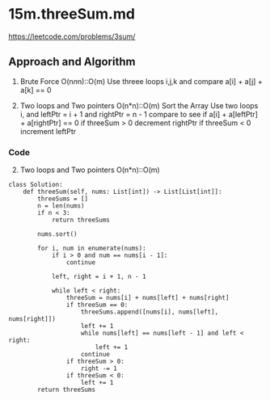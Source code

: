 # 15m.threeSum.md
https://leetcode.com/problems/3sum/

## Approach and Algorithm
1. Brute Force O(n*n*n)::O(m)
Use threee loops i,j,k and compare a[i] + a[j] + a[k] == 0

2. Two loops and Two pointers O(n*n)::O(m)
Sort the Array
Use two loops i, and leftPtr = i + 1 and rightPtr = n - 1
compare to see if a[i] + a[leftPtr] + a[rightPtr] == 0
if threeSum > 0 decrement rightPtr
if threeSum < 0 increment leftPtr

### Code
2. Two loops and Two pointers O(n*n)::O(m)
```
class Solution:
    def threeSum(self, nums: List[int]) -> List[List[int]]:
        threeSums = []
        n = len(nums)
        if n < 3:
            return threeSums
        
        nums.sort()
        
        for i, num in enumerate(nums):
            if i > 0 and num == nums[i - 1]:
                continue

            left, right = i + 1, n - 1
                            
            while left < right:
                threeSum = nums[i] + nums[left] + nums[right]
                if threeSum == 0:
                    threeSums.append([nums[i], nums[left], nums[right]])
                    left += 1
                    while nums[left] == nums[left - 1] and left < right:
                        left += 1
                    continue
                if threeSum > 0:
                    right -= 1
                if threeSum < 0:
                    left += 1
        return threeSums
```
